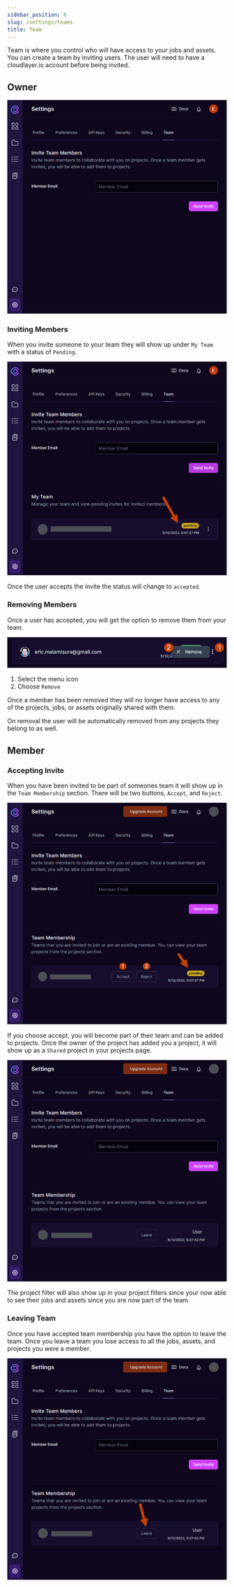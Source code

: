 ```yaml
---
sidebar_position: 6
slug: /settings/teams
title: Team
---
```


Team is where you control who will have access to your jobs and assets. You can create a team by inviting users. The user will need to have a cloudlayer.io account before being invited.
## Owner

![Team Settings](/img/settings_team.png)

### Inviting Members
When you invite someone to your team they will show up under `My Team` with a status of `Pending`. 

![Inviting Members](/img/settings_team_myteam_invite.png)

Once the user accepts the invite the status will change to `accepted`.

### Removing Members
Once a user has accepted, you will get the option to remove them from your team.

![Remove Member](/img/settings_team_myteam_remove.png)

1. Select the menu icon
2. Choose `Remove`

Once a member has been removed they will no longer have access to any of the projects, jobs, or assets originally shared with them.

On removal the user will be automatically removed from any projects they belong to as well.

## Member

### Accepting Invite
When you have been invited to be part of someones team it will show up in the `Team Membership` section.  There will be two buttons, `Accept`, and `Reject`.

![Pending Invite](/img/settings_team_member_invite.png)

If you choose accept, you will become part of their team and can be added to projects. Once the owner of the project has added you a project, it will show up as a `Shared` project in your projects page.

![Accept Invite](/img/settings_team_member_invite_accepted.png)

The project filter will also show up in your project filters since your now able to see their jobs and assets since you are now part of the team.

### Leaving Team

Once you have accepted team membership you have the option to leave the team. Once you leave a team you lose access to all the jobs, assets, and projects you were a member.

![Leave](/img/settings_team_member_leave.png)

